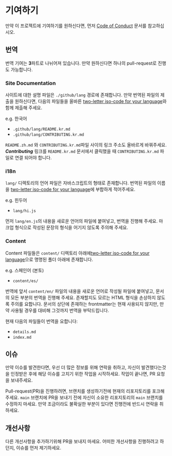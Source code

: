 # 기여하기

만약 이 프로젝트에 기여하기를 원하신다면, 먼저 [Code of Conduct](./CODE_OF_CONDUCT.md) 문서를 참고하십시오.

## 번역

번역 기여는 **3**파트로 나뉘어져 있습니다. 만약 원하신다면 하나의 pull-request로 진행도 가능합니다.

### Site Documentation

사이트에 대한 설명 파일은 `./github/lang` 경로에 존재합니다. 만약 번역된 파일의 제출을 원하신다면, 다음의 파일들을 올바른 [two-letter iso-code for your language](https://en.wikipedia.org/wiki/List_of_ISO_639-1_codes)와 함께 제출해 주세요.

e.g. 한국어

- `.github/lang/README.kr.md`
- `.github/lang/CONTRIBUTING.kr.md`

`README.zh.md` 와 `CONTRIBUTING.kr.md`파일 사이의 링크 주소도 올바르게 바꿔주세요. ***Contributing*** 링크를 `README.kr.md` 문서에서 클릭했을 때 `CONTRIBUTING.kr.md` 파일로 연결 되어야 합니다.

### i18n

`lang/` 디렉토리의 언어 파일은 자바스크립트의 형태로 존재합니다. 번역된 파일의 이름을 [two-letter iso-code for your language](https://en.wikipedia.org/wiki/List_of_ISO_639-1_codes)에 부합하게 적어주세요.

e.g. 힌두어

- `lang/hi.js`

먼저 `lang/en.js`의 내용을 새로운 언어의 파일에 붙여넣고, 번역을 진행해 주세요. 마크업 형식으로 작성된 문장의 형식을 어기지 않도록 주의해 주세요.

### Content

Content 파일들은 `content/` 디렉토리 아래에[two-letter iso-code for your language](https://en.wikipedia.org/wiki/List_of_ISO_639-1_codes)으로 명명된 폴더 아래에 존재합니다.

e.g. 스페인어 (본토)

- `content/es/`

번역에 앞서 `content/en/` 파일의 내용을 새로운 언어로 작성될 파일에 붙여넣고, 문서의 모든 부분의 번역을 진행해 주세요. 존재할지도 모르는 HTML 형식을 손상하지 않도록 주의를 요합니다. 문서의 상단에 존재하는 frontmatter는 현재 사용되지 않지만, 만약 사용될 경우를 대비해 그것까지 번역을 부탁드립니다.

현재 다음의 파일들이 번역을 요합니다:

- `details.md`
- `index.md`

## 이슈

만약 이슈를 발견한다면, 우선 더 많은 정보를 위해 연락을 취하고, 자신이 발견했다는것을 인정받은 후에 해당 이슈를 고치기 위한 작업을 시작하세요. 작업이 끝나면, PR 요청을 보내주세요.

Pull-request(PR)을 진행하려면, 브랜치를 생성하기전에 현재의 리포지토리를 포크해 주세요. `main` 브랜치에 PR을 보내기 전에 자신이 소유한 리포지토리의 `main` 브랜치를 수정하지 마세요. 만약 조금이라도 불확실한 부분이 있다면 진행전에 반드시 연락을 취하세요.

## 개선사항

다른 개선사항을 추가하기위해 PR을 보내지 마세요. 어떠한 개선사항을 진행하려고 하던지, 이슈를 먼저 제기하세요.

